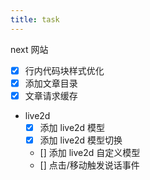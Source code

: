 ```yaml
---
title: task
---
```


next 网站

- [x] 行内代码块样式优化
- [x] 添加文章目录
- [x] 文章请求缓存
- live2d
  - [x] 添加 live2d 模型
  - [x] 添加 live2d 模型切换
  - [] 添加 live2d 自定义模型
  - [] 点击/移动触发说话事件
